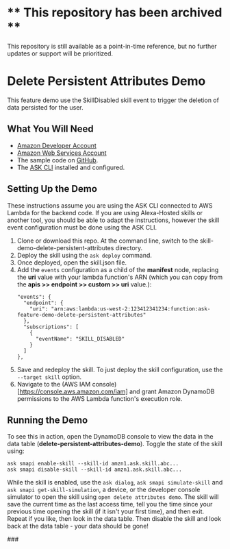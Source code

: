 # ** This repository has been archived **
This repository is still available as a point-in-time reference, but no further updates or support will be prioritized.

# Delete Persistent Attributes Demo

This feature demo use the SkillDisabled skill event to trigger the deletion of data persisted for the user.

## What You Will Need
*  [Amazon Developer Account](http://developer.amazon.com/alexa)
*  [Amazon Web Services Account](http://aws.amazon.com/)
*  The sample code on [GitHub](https://github.com/alexa-samples/feature-demos/skill-demo-delete-persistent-attributes).
*  The [ASK CLI](https://developer.amazon.com/docs/smapi/quick-start-alexa-skills-kit-command-line-interface.html) installed and configured.

## Setting Up the Demo

These instructions assume you are using the ASK CLI connected to AWS Lambda for the backend code. If you are using Alexa-Hosted skills or another tool, you should be able to adapt the instructions, however the skill event configuration must be done using the ASK CLI.

1. Clone or download this repo.  At the command line, switch to the skill-demo-delete-persistent-attributes directory.
1. Deploy the skill using the `ask deploy` command.
1. Once deployed, open the skill.json file.
1. Add the `events` configuration as a child of the **manifest** node, replacing the **uri** value with your lambda function's ARN (which you can copy from the **apis >> endpoint >> custom >> uri** value.):
    ```
    "events": {
      "endpoint": {
        "uri": "arn:aws:lambda:us-west-2:123412341234:function:ask-feature-demo-delete-persistent-attributes"
      },
      "subscriptions": [
        {
          "eventName": "SKILL_DISABLED"
        }
      ]
    },
    ```
1. Save and redeploy the skill. To just deploy the skill configuration, use the `--target skill` option.
1. Navigate to the (AWS IAM console)[https://console.aws.amazon.com/iam] and grant Amazon DynamoDB permissions to the AWS Lambda function's execution role.

## Running the Demo

To see this in action, open the DynamoDB console to view the data in the data table (**delete-persistent-attributes-demo**).  Toggle the state of the skill using:
```
ask smapi enable-skill --skill-id amzn1.ask.skill.abc...
ask smapi disable-skill --skill-id amzn1.ask.skill.abc...
```
While the skill is enabled, use the `ask dialog`, `ask smapi simulate-skill` and `ask smapi get-skill-simulation`, a device, or the developer console simulator to open the skill using `open delete attributes demo`. The skill will save the current time as the last access time, tell you the time since your previous time opening the skill (if it isn't your first time), and then exit. Repeat if you like, then look in the data table. Then disable the skill and look back at the data table - your data should be gone!

\###

